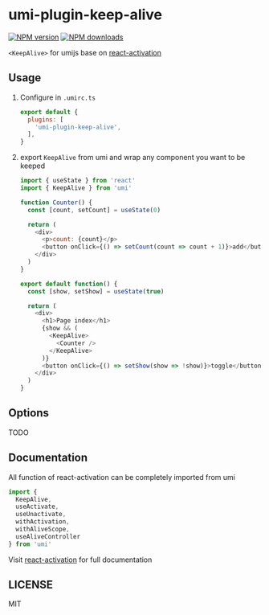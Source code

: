 # umi-plugin-keep-alive

[![NPM version](https://img.shields.io/npm/v/umi-plugin-keep-alive.svg?style=flat)](https://npmjs.org/package/umi-plugin-keep-alive)
[![NPM downloads](http://img.shields.io/npm/dm/umi-plugin-keep-alive.svg?style=flat)](https://npmjs.org/package/umi-plugin-keep-alive)

`<KeepAlive>` for umijs base on [react-activation](https://github.com/CJY0208/react-activation)

## Usage

1. Configure in `.umirc.ts`

    ```javascript
    export default {
      plugins: [
        'umi-plugin-keep-alive',
      ],
    }
    ```

2. export `KeepAlive` from umi and wrap any component you want to be keeped  

    ```javascript
    import { useState } from 'react'
    import { KeepAlive } from 'umi'

    function Counter() {
      const [count, setCount] = useState(0)

      return (
        <div>
          <p>count: {count}</p>
          <button onClick={() => setCount(count => count + 1)}>add</button>
        </div>
      )
    }

    export default function() {
      const [show, setShow] = useState(true)

      return (
        <div>
          <h1>Page index</h1>
          {show && (
            <KeepAlive>
              <Counter />
            </KeepAlive>
          )}
          <button onClick={() => setShow(show => !show)}>toggle</button>
        </div>
      )
    }
    ```

## Options

TODO

## Documentation

All function of react-activation can be completely imported from umi

```javascript
import {
  KeepAlive,
  useActivate, 
  useUnactivate, 
  withActivation,
  withAliveScope, 
  useAliveController
} from 'umi'
```

Visit [react-activation](https://github.com/CJY0208/react-activation) for full documentation

## LICENSE

MIT
